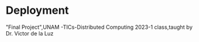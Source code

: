 # Deployment
"Final Project",UNAM -TICs-Distributed Computing 2023-1 class,taught by Dr. Victor de la Luz 
